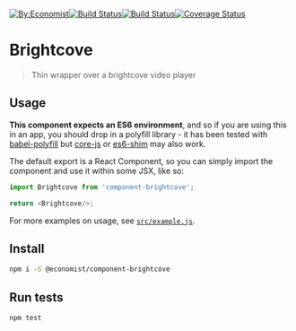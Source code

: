 [![By:Economist](
  https://img.shields.io/badge/By-Economist-e3120b.svg?style=flat-square
)](
  http://www.economist.com/
)[![Build Status](
  https://img.shields.io/npm/v/@economist%2Fcomponent-brightcove.svg?style=flat-square
)](
  https://www.npmjs.com/package/@economist%2Fcomponent-brightcove
)[![Build Status](
  https://img.shields.io/travis/economist-components/component-brightcove/master.svg?style=flat-square
)](
  https://travis-ci.org/economist-components/component-brightcove/branches
)[![Coverage Status](
  https://img.shields.io/coveralls/economist-components/component-brightcove/master.svg?style=flat-square
)](
  https://coveralls.io/github/economist-components/component-brightcove?branch=master
)

# Brightcove
> Thin wrapper over a brightcove video player

## Usage

**This component expects an ES6 environment**, and so if you are using this in an app,
you should drop in a polyfill library - it has been tested with [babel-polyfill] but
[core-js] or [es6-shim] may also work.

[babel-polyfill]: https://babeljs.io/docs/usage/polyfill/
[core-js]: https://www.npmjs.com/package/core-js
[es6-shim]: https://www.npmjs.com/package/es6-shim

The default export is a React Component, so you can simply import the component and use
it within some JSX, like so:

```js
import Brightcove from 'component-brightcove';

return <Brightcove/>;
```

For more examples on usage, see [`src/example.js`](./src/example.js).

## Install

```bash
npm i -S @economist/component-brightcove
```

## Run tests

```bash
npm test
```
